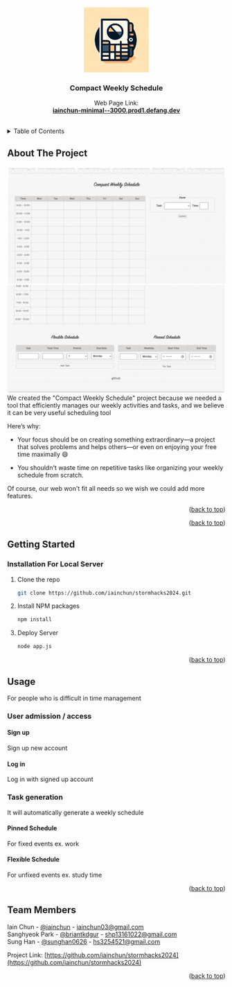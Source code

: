 <a name="readme-top"></a>



<!-- PROJECT SHIELDS -->
<!--
*** I'm using markdown "reference style" links for readability.
*** Reference links are enclosed in brackets [ ] instead of parentheses ( ).
*** See the bottom of this document for the declaration of the reference variables
*** for contributors-url, forks-url, etc. This is an optional, concise syntax you may use.
*** https://www.markdownguide.org/basic-syntax/#reference-style-links
-->

<!-- PROJECT LOGO -->
<br />
<div align="center">
  <a href="https://github.com/iainchun/stormhacks2024">
    <img src="logo.webp" alt="Logo" width="150" height="150">
  </a>

<h3 align="center">Compact Weekly Schedule</h3>

  <p align="center">
    Web Page Link:
    <br />
    <a href="iainchun-minimal--3000.prod1.defang.dev"><strong>iainchun-minimal--3000.prod1.defang.dev</strong></a>
    <br />
    <br />
  </p>
</div>



<!-- TABLE OF CONTENTS -->
<details>
  <summary>Table of Contents</summary>
  <ol>
    <li><a href="#about-the-project">About The Project</a></li>
    <li><a href="#getting-started">Getting Started</a></li>
    <li><a href="#usage">Usage</a></li>
    <li><a href="#team-members">Team Members</a></li>
  </ol>
</details>



<!-- ABOUT THE PROJECT -->
## About The Project
  <a href="https://github.com/iainchun/stormhacks2024">
    <img src="ss.png" alt="Logo">
  </a>
  <a href="https://github.com/iainchun/stormhacks2024">
    <img src="ss2.png" alt="Logo">
  </a>
We created the "Compact Weekly Schedule" project because we needed a tool that efficiently manages our weekly activities and tasks, and we believe it can be very useful scheduling tool

Here’s why:

* Your focus should be on creating something extraordinary—a project that solves problems and helps others—or even on enjoying your free time maximally 😄

* You shouldn't waste time on repetitive tasks like organizing your weekly schedule from scratch.

Of course, our web won't fit all needs so we wish we could add more features.

<p align="right">(<a href="#readme-top">back to top</a>)</p>


<p align="right">(<a href="#readme-top">back to top</a>)</p>



<!-- GETTING STARTED -->
## Getting Started

### Installation For Local Server

1. Clone the repo
   ```sh
   git clone https://github.com/iainchun/stormhacks2024.git
   ```
2. Install NPM packages
   ```sh
   npm install
   ```
3. Deploy Server
   ```sh
   node app.js
   ```

<p align="right">(<a href="#readme-top">back to top</a>)</p>



<!-- USAGE EXAMPLES -->
## Usage
For people who is difficult in time management
### User admission / access

#### Sign up
Sign up new account
#### Log in
Log in with signed up account
### Task generation
It will automatically generate a weekly schedule

#### Pinned Schedule
For fixed events ex. work
#### Flexible Schedule
For unfixed events ex. study time
<p align="right">(<a href="#readme-top">back to top</a>)</p>




<!-- CONTACT -->
## Team Members

Iain Chun - [@iainchun](https://github.com/iainchun) - iainchun03@gmail.com
<br />
Sanghyeok Park - [@briantkdgur](https://github.com/briantkdgur) - shp13161022@gmail.com
<br />
Sung Han - [@sunghan0626](https://github.com/sunghan0626) - hs3254521@gmail.com
<br />

Project Link: [https://github.com/iainchun/stormhacks2024](https://github.com/iainchun/stormhacks2024)

<p align="right">(<a href="#readme-top">back to top</a>)</p>



<!-- MARKDOWN LINKS & IMAGES -->
<!-- https://www.markdownguide.org/basic-syntax/#reference-style-links -->
[product-screenshot]: ss.png
[product-screenshot2]: ss2.png

